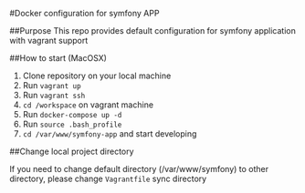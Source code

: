 #Docker configuration for symfony APP

##Purpose
This repo provides default configuration for symfony application with vagrant support

##How to start (MacOSX)

  1. Clone repository on your local machine
  2. Run `vagrant up`
  3. Run `vagrant ssh`
  4. `cd /workspace` on vagrant machine
  5. Run `docker-compose up -d`
  6. Run `source .bash_profile`
  7. `cd /var/www/symfony-app` and start developing

##Change local project directory

  If you need to change default directory (/var/www/symfony) to other directory, please change `Vagrantfile` sync directory
